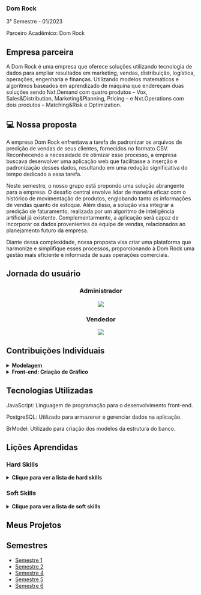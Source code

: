 ### Dom Rock
3° Semestre - 01/2023

Parceiro Acadêmico: Dom Rock

## Empresa parceira

A Dom Rock é uma empresa que oferece soluções utilizando tecnologia de dados para ampliar resultados em marketing, vendas, distribuição, logística, operações, engenharia e finanças.
Utilizando modelos matemáticos e algoritmos baseados em aprendizado de máquina que endereçam duas soluções sendo Nxt.Demand com quatro produtos – Vox, Sales&Distribution, Marketing&Planning, Pricing – e Nxt.Operations com dois produtos – Matching&Risk e Optimization.


## 💻 Nossa proposta

A empresa Dom Rock enfrentava a tarefa de padronizar os arquivos de predição de vendas de seus clientes, fornecidos no formato CSV. Reconhecendo a necessidade de otimizar esse processo, a empresa buscava desenvolver uma aplicação web que facilitasse a inserção e padronização desses dados, resultando em uma redução significativa do tempo dedicado a essa tarefa.

Neste semestre, o nosso grupo está propondo uma solução abrangente para a empresa. O desafio central envolve lidar de maneira eficaz com o histórico de movimentação de produtos, englobando tanto as informações de vendas quanto de estoque. Além disso, a solução visa integrar a predição de faturamento, realizada por um algoritmo de inteligência artificial já existente. Complementarmente, a aplicação será capaz de incorporar os dados provenientes da equipe de vendas, relacionados ao planejamento futuro da empresa.

Diante dessa complexidade, nossa proposta visa criar uma plataforma que harmonize e simplifique esses processos, proporcionando à Dom Rock uma gestão mais eficiente e informada de suas operações comerciais.


## Jornada do usuário 

<h3 align="center">Administrador</h3>
<p align="center"><img src="https://github.com/Thunder53/Dom-Rock/blob/main/doc/Backlog/jornada-usuario-1.png" widht="20%"></img>

<h3 align="center"> Vendedor </h3>
<p align="center"><img src="https://github.com/Thunder53/Dom-Rock/blob/main/doc/Backlog/jornada-usuario-2.png" widht="20%"></img>


## Contribuições Individuais
<details>
  <summary><b>Modelagem</b></summary>
  <br>
  <p align="center"><img src="https://github.com/Thunder53/Dom-Rock/blob/main/doc/Diagramas/Modelo_Logico.png" widht="20%"></img>
  <p>Realizei a analise das tabelas e o melhor modo para realizar as contruções e ligações delas. Definindo a PK e as ligações e relacionamentos.
  </p>
  
 

</details>
<details>
  <summary><b>Front-end: Criação de Gráfico</b></summary>
  <br>
  <p>Dsenvolvi a criação de gráficos com base nos dados inseridos, também realizei a separação pela coloração. Foi necessario realizar algumas mudanças no gráfico pela quantidade de dados que acabou travando a tela, foi necessario realizar um zoom no gráfico para não ficar tão grande.</p>

  <p align="center"><img src="https://github.com/Thunder53/Dom-Rock/assets/100934496/ebcc87b9-1ce1-4a02-a7b8-fb2f26c363af" widht="20%"></p>

  <br>
</details>

## Tecnologias Utilizadas

JavaScript: Linguagem de programação para o desenvolvimento front-end.

PostgreSQL: Utilizado para armazenar e gerenciar dados na aplicação.

BrModel: Utilizado para criação dos modelos da estrutura do banco.

## Lições Aprendidas

<p align="justify"></p>

<h3>Hard Skills</h3>
<details>
  <summary><b>Clique para ver a lista de hard skills</b></summary>
  
  <p1>Desenvolvimento Front-end e Back-end: Adquiri conhecimento em programação em Java, foi necessario realizar requisições de dados para criação do gráfico. Também adquiri conhecimento em Javascript o qual foi necessario para a criação do gráfico.</p1>
  
  <p1>Banco de Dados: Aprendi a realizar a criação do modelo logico e de relacionamento, e após isso foi necessario realizar o script de criação da tabela.</p1>
  
</details>

<h3>Soft Skills</h3>
<details>
  <summary><b>Clique para ver a lista de soft skills</b></summary>
  
  <p1>Proatividade: Foi necessario aperfeicoar minha proatividade para poder entregar as tarefa no prazo pela grande demanda e realizar auxilio para os colegas.</p1>
  
  <p1>Comunicação e Organização: Aprendi que é necessario realizar uma comunicação clara e objetiva com o time pois assim conseguimos identificar tarefas que possam ser entregues tardes ou até mesmo quem consegue nos auxiliar para finalizar uma task.</p1>
  
</details>

## Meus Projetos
## Semestres

- [Semestre 1](../Semestre01/Semestre01.md)
- [Semestre 2](../Semestre02/Semestre02.md)
- [Semestre 4](../Semestre04/Semestre04.md)
- [Semestre 5](../Semestre06/Semestre05.md)
- [Semestre 6](../Semestre05/Semestre06.md)
